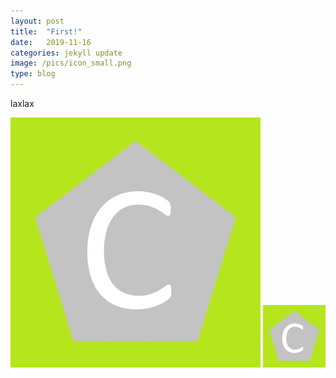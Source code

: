 ```yaml
---
layout: post
title:  "First!"
date:   2019-11-16
categories: jekyll update
image: /pics/icon_small.png
type: blog
---
```

laxlax

![Icon](/pics/icon.png)
![Icon](/pics/icon_small.png)